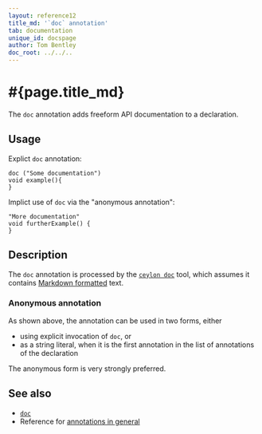 ```yaml
---
layout: reference12
title_md: '`doc` annotation'
tab: documentation
unique_id: docspage
author: Tom Bentley
doc_root: ../../..
---
```


# #{page.title_md}

The `doc` annotation adds freeform API documentation to a declaration.

## Usage

Explict `doc` annotation:

<!-- try: -->
    doc ("Some documentation")
    void example(){
    }

Implict use of `doc` via the "anonymous annotation":

<!-- try: -->
    "More documentation"
    void furtherExample() {
    }

## Description

The `doc` annotation is processed by the 
[`ceylon doc`](#{site.urls.ceylon_tool_current}/ceylon-doc.html) tool, 
which assumes it contains [Markdown formatted](../markdown/) text.

### Anonymous annotation

As shown above, the annotation can be used in two forms, either

* using explicit invocation of `doc`, or
* as a string literal, when it is the first annotation in the list of 
  annotations of the declaration

The anonymous form is very strongly preferred.

## See also

* [`doc`](#{site.urls.apidoc_1_2}/index.html#doc)
* Reference for [annotations in general](../../structure/annotation/)

